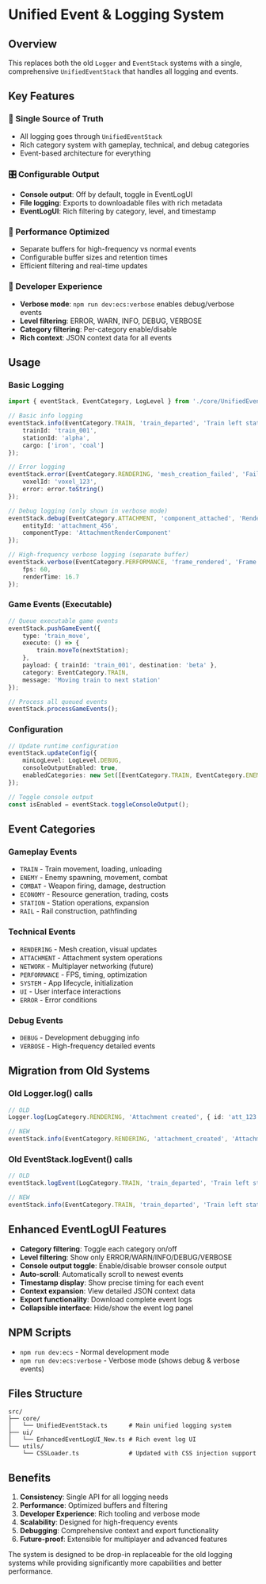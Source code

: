 # Unified Event & Logging System

## Overview
This replaces both the old `Logger` and `EventStack` systems with a single, comprehensive `UnifiedEventStack` that handles all logging and events.

## Key Features

### 🎯 Single Source of Truth
- All logging goes through `UnifiedEventStack`
- Rich category system with gameplay, technical, and debug categories
- Event-based architecture for everything

### 🎛️ Configurable Output
- **Console output**: Off by default, toggle in EventLogUI
- **File logging**: Exports to downloadable files with rich metadata
- **EventLogUI**: Rich filtering by category, level, and timestamp

### 🚀 Performance Optimized
- Separate buffers for high-frequency vs normal events
- Configurable buffer sizes and retention times
- Efficient filtering and real-time updates

### 🔧 Developer Experience
- **Verbose mode**: `npm run dev:ecs:verbose` enables debug/verbose events
- **Level filtering**: ERROR, WARN, INFO, DEBUG, VERBOSE
- **Category filtering**: Per-category enable/disable
- **Rich context**: JSON context data for all events

## Usage

### Basic Logging
```typescript
import { eventStack, EventCategory, LogLevel } from './core/UnifiedEventStack';

// Basic info logging
eventStack.info(EventCategory.TRAIN, 'train_departed', 'Train left station Alpha', {
    trainId: 'train_001',
    stationId: 'alpha',
    cargo: ['iron', 'coal']
});

// Error logging
eventStack.error(EventCategory.RENDERING, 'mesh_creation_failed', 'Failed to create voxel mesh', {
    voxelId: 'voxel_123',
    error: error.toString()
});

// Debug logging (only shown in verbose mode)
eventStack.debug(EventCategory.ATTACHMENT, 'component_attached', 'Render component attached to entity', {
    entityId: 'attachment_456',
    componentType: 'AttachmentRenderComponent'
});

// High-frequency verbose logging (separate buffer)
eventStack.verbose(EventCategory.PERFORMANCE, 'frame_rendered', 'Frame rendered', {
    fps: 60,
    renderTime: 16.7
});
```

### Game Events (Executable)
```typescript
// Queue executable game events
eventStack.pushGameEvent({
    type: 'train_move',
    execute: () => {
        train.moveTo(nextStation);
    },
    payload: { trainId: 'train_001', destination: 'beta' },
    category: EventCategory.TRAIN,
    message: 'Moving train to next station'
});

// Process all queued events
eventStack.processGameEvents();
```

### Configuration
```typescript
// Update runtime configuration
eventStack.updateConfig({
    minLogLevel: LogLevel.DEBUG,
    consoleOutputEnabled: true,
    enabledCategories: new Set([EventCategory.TRAIN, EventCategory.ENEMY])
});

// Toggle console output
const isEnabled = eventStack.toggleConsoleOutput();
```

## Event Categories

### Gameplay Events
- `TRAIN` - Train movement, loading, unloading
- `ENEMY` - Enemy spawning, movement, combat
- `COMBAT` - Weapon firing, damage, destruction
- `ECONOMY` - Resource generation, trading, costs
- `STATION` - Station operations, expansion
- `RAIL` - Rail construction, pathfinding

### Technical Events
- `RENDERING` - Mesh creation, visual updates
- `ATTACHMENT` - Attachment system operations
- `NETWORK` - Multiplayer networking (future)
- `PERFORMANCE` - FPS, timing, optimization
- `SYSTEM` - App lifecycle, initialization
- `UI` - User interface interactions
- `ERROR` - Error conditions

### Debug Events
- `DEBUG` - Development debugging info
- `VERBOSE` - High-frequency detailed events

## Migration from Old Systems

### Old Logger.log() calls
```typescript
// OLD
Logger.log(LogCategory.RENDERING, 'Attachment created', { id: 'att_123' });

// NEW
eventStack.info(EventCategory.RENDERING, 'attachment_created', 'Attachment created', { id: 'att_123' });
```

### Old EventStack.logEvent() calls
```typescript
// OLD
eventStack.logEvent(LogCategory.TRAIN, 'train_departed', 'Train left station', payload);

// NEW
eventStack.info(EventCategory.TRAIN, 'train_departed', 'Train left station', payload);
```

## Enhanced EventLogUI Features

- **Category filtering**: Toggle each category on/off
- **Level filtering**: Show only ERROR/WARN/INFO/DEBUG/VERBOSE
- **Console output toggle**: Enable/disable browser console output
- **Auto-scroll**: Automatically scroll to newest events
- **Timestamp display**: Show precise timing for each event
- **Context expansion**: View detailed JSON context data
- **Export functionality**: Download complete event logs
- **Collapsible interface**: Hide/show the event log panel

## NPM Scripts

- `npm run dev:ecs` - Normal development mode
- `npm run dev:ecs:verbose` - Verbose mode (shows debug & verbose events)

## Files Structure

```
src/
├── core/
│   └── UnifiedEventStack.ts      # Main unified logging system
├── ui/
│   └── EnhancedEventLogUI_New.ts # Rich event log UI
└── utils/
    └── CSSLoader.ts              # Updated with CSS injection support
```

## Benefits

1. **Consistency**: Single API for all logging needs
2. **Performance**: Optimized buffers and filtering
3. **Developer Experience**: Rich tooling and verbose mode
4. **Scalability**: Designed for high-frequency events
5. **Debugging**: Comprehensive context and export functionality
6. **Future-proof**: Extensible for multiplayer and advanced features

The system is designed to be drop-in replaceable for the old logging systems while providing significantly more capabilities and better performance.
